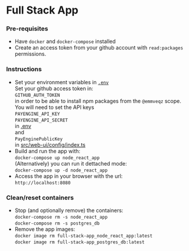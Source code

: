 # Full Stack App


### Pre-requisites

 - Have `docker` and `docker-compose` installed
 - Create an access token from your github account with `read:packages` permissions.


### Instructions

 - Set your environment variables in [`.env`](./.env)  
   Set your github access token in:  
   `GITHUB_AUTH_TOKEN`  
   in order to be able to install npm packages from the `@emmveqz` scope.  
   You will need to set the API keys  
   `PAYENGINE_API_KEY`  
   `PAYENGINE_API_SECRET`  
   in [.env](./.env)  
   and  
   `PayEnginePublicKey`  
   in [src/web-ui/config/index.ts](./src/web-ui/config/index.ts)
 - Build and run the app with:  
   `docker-compose up node_react_app`  
   (Alternatively) you can run it dettached mode:  
   `docker-compose up -d node_react_app`
 - Access the app in your browser with the url:  
   `http://localhost:8080`


### Clean/reset containers
 - Stop (and optionally remove) the containers:  
   `docker-compose rm -s node_react_app`  
   `docker-compose rm -s postgres_db`
 - Remove the app images:  
   `docker image rm full-stack-app_node_react_app:latest`  
   `docker image rm full-stack-app_postgres_db:latest`
